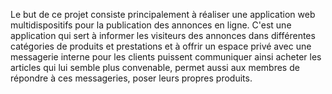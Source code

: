 Le but de ce projet consiste principalement à réaliser une application web multidispositifs pour la publication des annonces en ligne. C'est une application qui sert à informer les visiteurs des annonces dans différentes catégories de produits et prestations et à offrir un espace privé avec une messagerie interne pour les clients puissent communiquer ainsi acheter les articles qui lui semble plus convenable, permet aussi aux membres de répondre à ces messageries, poser leurs propres produits.
